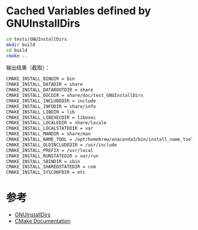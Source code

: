 # Cached Variables defined by GNUInstallDirs

```bash
cd tests/GNUInstallDirs
mkdir build
cd build
cmake ..
```

输出结果（截取）：

```bash
CMAKE_INSTALL_BINDIR = bin
CMAKE_INSTALL_DATADIR = share
CMAKE_INSTALL_DATAROOTDIR = share
CMAKE_INSTALL_DOCDIR = share/doc/test_GNUInstallDirs
CMAKE_INSTALL_INCLUDEDIR = include
CMAKE_INSTALL_INFODIR = share/info
CMAKE_INSTALL_LIBDIR = lib
CMAKE_INSTALL_LIBEXECDIR = libexec
CMAKE_INSTALL_LOCALEDIR = share/locale
CMAKE_INSTALL_LOCALSTATEDIR = var
CMAKE_INSTALL_MANDIR = share/man
CMAKE_INSTALL_NAME_TOOL = /opt/homebrew/anaconda3/bin/install_name_tool
CMAKE_INSTALL_OLDINCLUDEDIR = /usr/include
CMAKE_INSTALL_PREFIX = /usr/local
CMAKE_INSTALL_RUNSTATEDIR = var/run
CMAKE_INSTALL_SBINDIR = sbin
CMAKE_INSTALL_SHAREDSTATEDIR = com
CMAKE_INSTALL_SYSCONFDIR = etc
```

# 参考

- [GNUInstallDirs](https://github.com/Kitware/CMake/blob/master/Modules/GNUInstallDirs.cmake)
- [CMake Documentation](https://cmake.org/cmake/help/latest/module/GNUInstallDirs.html)


